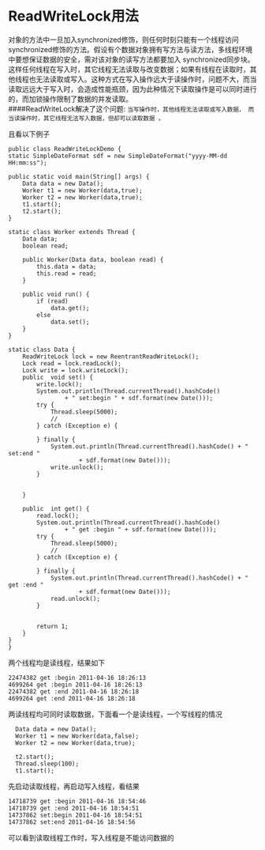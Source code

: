 ReadWriteLock用法
============
 
对象的方法中一旦加入synchronized修饰，则任何时刻只能有一个线程访问synchronized修饰的方法。假设有个数据对象拥有写方法与读方法，多线程环境中要想保证数据的安全，需对该对象的读写方法都要加入 synchronized同步块。这样任何线程在写入时，其它线程无法读取与改变数据；如果有线程在读取时，其他线程也无法读取或写入。这种方式在写入操作远大于读操作时，问题不大，而当读取远远大于写入时，会造成性能瓶颈，因为此种情况下读取操作是可以同时进行的，而加锁操作限制了数据的并发读取。  
####ReadWriteLock解决了这个问题:
    `当写操作时，其他线程无法读取或写入数据，
    而当读操作时，其它线程无法写入数据，但却可以读取数据 。`
    
且看以下例子

    public class ReadWriteLockDemo {
	static SimpleDateFormat sdf = new SimpleDateFormat("yyyy-MM-dd HH:mm:ss");

	public static void main(String[] args) {
		Data data = new Data();
		Worker t1 = new Worker(data,true);
		Worker t2 = new Worker(data,true);
		t1.start();
		t2.start();
	}

	static class Worker extends Thread {
		Data data;
		boolean read;

		public Worker(Data data, boolean read) {
			this.data = data;
			this.read = read;
		}

		public void run() {
			if (read)
				data.get();
			else
				data.set();
		}
	}

	static class Data {
		ReadWriteLock lock = new ReentrantReadWriteLock();
		Lock read = lock.readLock();
		Lock write = lock.writeLock();
		public  void set() {
			write.lock();
			System.out.println(Thread.currentThread().hashCode()
					+ " set:begin " + sdf.format(new Date()));
			try {
				Thread.sleep(5000);
				//
			} catch (Exception e) {

			} finally {
				System.out.println(Thread.currentThread().hashCode() + " set:end "
						+ sdf.format(new Date()));
				write.unlock();
			}
			

		}

		public  int get() {
			read.lock();
			System.out.println(Thread.currentThread().hashCode()
					+ " get :begin " + sdf.format(new Date()));
			try {
				Thread.sleep(5000);
				//
			} catch (Exception e) {

			} finally {
				System.out.println(Thread.currentThread().hashCode() + " get :end "
						+ sdf.format(new Date()));
				read.unlock();
			}
			

			return 1;
		}
	}
    }


两个线程均是读线程，结果如下

    22474382 get :begin 2011-04-16 18:26:13
    4699264 get :begin 2011-04-16 18:26:13
    22474382 get :end 2011-04-16 18:26:18
    4699264 get :end 2011-04-16 18:26:18
 
两读线程均可同时读取数据，下面看一个是读线程，一个写线程的情况
      
      Data data = new Data();
      Worker t1 = new Worker(data,false);
      Worker t2 = new Worker(data,true);
      
      t2.start();
      Thread.sleep(100);
      t1.start();
 
先启动读取线程，再启动写入线程，看结果 

    14718739 get :begin 2011-04-16 18:54:46
    14718739 get :end 2011-04-16 18:54:51
    14737862 set:begin 2011-04-16 18:54:51
    14737862 set:end 2011-04-16 18:54:56
可以看到读取线程工作时，写入线程是不能访问数据的